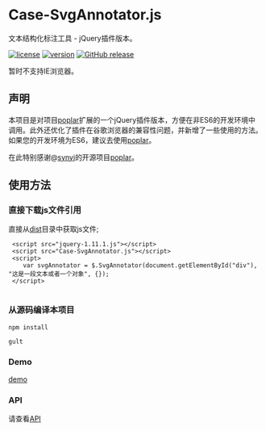 # Case-SvgAnnotator.js

文本结构化标注工具 - jQuery插件版本。

[![license](https://img.shields.io/github/license/felixhpp/Case-SvgAnnotator.svg)](https://github.com/felixhpp/Case-SvgAnnotator/blob/master/LICENSE)
[![version](https://img.shields.io/badge/npm%20version-1.1.3-brightgreen.svg)](https://www.npmjs.com/package/case-annotator)
[![GitHub release](https://img.shields.io/github/release/felixhpp/Case-SvgAnnotator.svg)](https://github.com/felixhpp/Case-SvgAnnotator/releases)

暂时不支持IE浏览器。

## 声明

本项目是对项目[poplar](https://github.com/synyi/poplar)扩展的一个jQuery插件版本，方便在非ES6的开发环境中调用。此外还优化了插件在谷歌浏览器的兼容性问题，并新增了一些使用的方法。如果您的开发环境为ES6，建议去使用[poplar](https://github.com/synyi/poplar)。

在此特别感谢@[synyi](https://github.com/synyi)的开源项目[poplar](https://github.com/synyi/poplar)。

## 使用方法

### 直接下载js文件引用

直接从[dist](https://github.com/felixhpp/Case-SvgAnnotator/tree/master/dist)目录中获取js文件;

```
 <script src="jquery-1.11.1.js"></script>
 <script src="Case-SvgAnnotator.js"></script>
 <script>
    var svgAnnotator = $.SvgAnnotator(document.getElementById("div"), "这是一段文本或者一个对象", {});
 </script>
 
```

### 从源码编译本项目

```
npm install

gult

```

### Demo

[demo](https://felixhpp.github.io/Case-SvgAnnotator/demo/Index.html)

### API
请查看[API](https://github.com/felixhpp/Case-SvgAnnotator/blob/master/doc/api.md)

